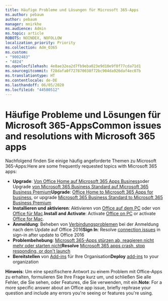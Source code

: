 ```yaml
---
title: Häufige Probleme und Lösungen für Microsoft 365-Apps
ms.author: pebaum
author: pebaum
manager: mnirkhe
ms.audience: Admin
ms.topic: article
ROBOTS: NOINDEX, NOFOLLOW
localization_priority: Priority
ms.collection: Adm_O365
ms.custom:
- "9002483"
- "4824"
ms.openlocfilehash: 4e8ae32ea2d7fb9eba023e9d10e9f0f77cda71d1
ms.sourcegitcommit: f28dafa0f727870038f72bc904da926daf4ec07b
ms.translationtype: HT
ms.contentlocale: de-DE
ms.lasthandoff: 06/05/2020
ms.locfileid: "44580512"
---
```

# <a name="common-issues-and-resolutions-with-microsoft-365-apps"></a><span data-ttu-id="b5ae2-102">Häufige Probleme und Lösungen für Microsoft 365-Apps</span><span class="sxs-lookup"><span data-stu-id="b5ae2-102">Common issues and resolutions with Microsoft 365 apps</span></span>

<span data-ttu-id="b5ae2-103">Nachfolgend finden Sie einige häufig angeforderte Themen zu Microsoft 365-Apps:</span><span class="sxs-lookup"><span data-stu-id="b5ae2-103">Here are some frequently requested topics with Microsoft 365 apps:</span></span>

- <span data-ttu-id="b5ae2-104">**Upgrade**: [Von Office Home auf Microsoft 365 Apps Business](https://support.office.com/article/how-do-i-upgrade-office-ee68f6cf-422f-464a-82ec-385f65391350#OfficeVersion=Office_365_subscription)oder Upgrade [von Microsoft 365 Business Standard auf Microsoft 365 Business Premium](https://docs.microsoft.com/microsoft-365/business/migrate-to-microsoft-365-business)</span><span class="sxs-lookup"><span data-stu-id="b5ae2-104">**Upgrade**:  [Office Home to Microsoft 365 Apps for business](https://support.office.com/article/how-do-i-upgrade-office-ee68f6cf-422f-464a-82ec-385f65391350#OfficeVersion=Office_365_subscription), or upgrade [Microsoft 365 Business Standard to Microsoft 365 Business Premium](https://docs.microsoft.com/microsoft-365/business/migrate-to-microsoft-365-business)</span></span>
- <span data-ttu-id="b5ae2-105">**Installieren und aktivieren**: Aktivieren von [Office auf dem PC](https://support.office.com/article/activate-office-5bd38f38-db92-448b-a982-ad170b1e187e) oder von [Office für Mac](https://support.office.com/article/activate-office-for-mac-7f6646b1-bb14-422a-9ad4-a53410fcefb2).</span><span class="sxs-lookup"><span data-stu-id="b5ae2-105">**Install and Activate**: Activate [Office on PC](https://support.office.com/article/activate-office-5bd38f38-db92-448b-a982-ad170b1e187e) or activate [Office for Mac](https://support.office.com/article/activate-office-for-mac-7f6646b1-bb14-422a-9ad4-a53410fcefb2).</span></span>
- <span data-ttu-id="b5ae2-106">**Anmeldung**: Beheben von [Verbindungsproblemen](https://docs.microsoft.com/office365/troubleshoot/authentication/connection-issue-when-sign-in-office-2016) bei der Anmeldung nach dem Update auf Office 2016</span><span class="sxs-lookup"><span data-stu-id="b5ae2-106">**Sign In**: Resolve [connection issues](https://docs.microsoft.com/office365/troubleshoot/authentication/connection-issue-when-sign-in-office-2016) in sign-in after update to Office 2016</span></span>
- <span data-ttu-id="b5ae2-107">**Problembehebung**: [Microsoft 365-Apps stürzen ab, reagieren nicht mehr oder starten nicht](https://docs.microsoft.com/alchemyinsights/office-apps-don't-launch-start)</span><span class="sxs-lookup"><span data-stu-id="b5ae2-107">**Resolve** [Microsoft 365 apps crash, stop responding, or don't launch](https://docs.microsoft.com/alchemyinsights/office-apps-don't-launch-start)</span></span>
- <span data-ttu-id="b5ae2-108">**Bereitstellen** von [Add-ins](https://docs.microsoft.com/microsoft-365/admin/manage/manage-deployment-of-add-ins?view=o365-worldwide) für Ihre Organisation</span><span class="sxs-lookup"><span data-stu-id="b5ae2-108">**Deploy** [add-ins](https://docs.microsoft.com/microsoft-365/admin/manage/manage-deployment-of-add-ins?view=o365-worldwide) to your organization</span></span>

<span data-ttu-id="b5ae2-109">**Hinweis**: Um eine spezifischere Antwort zu einem Problem mit Office-Apps zu erhalten, formulieren Sie Ihre Frage kurz um, und schließen Sie alle Fehler, die Sie sehen, oder Features, die Sie verwenden, mit ein.</span><span class="sxs-lookup"><span data-stu-id="b5ae2-109">**Note**: For a more specific answer about an Office app issue, briefly rephrase your question and include any errors you're seeing or features you're using.</span></span>
